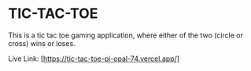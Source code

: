 # TIC-TAC-TOE
This is a tic tac toe gaming application, where either of the two (circle or cross) wins or loses.

Live Link: [https://tic-tac-toe-pi-opal-74.vercel.app/]
